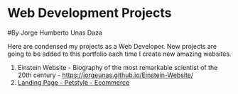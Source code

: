 # Web Development Projects

#By Jorge Humberto Unas Daza

Here are condensed my projects as a Web Developer. New projects are going to be added to this portfolio each time I create new amazing websites. 

1. <a> Einstein Website - Biography of the most remarkable scientist of the 20th century - https://jorgeunas.github.io/Einstein-Website/</a>
2. <a href="https://jorgeunas.github.io/landing-page/">Landing Page - Petstyle - Ecommerce  </a>
